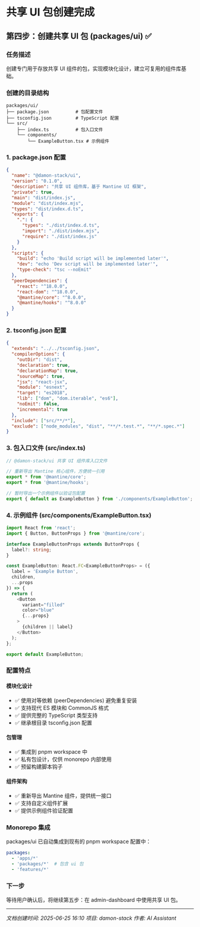 # 共享 UI 包创建完成

## 第四步：创建共享 UI 包 (packages/ui) ✅

### 任务描述
创建专门用于存放共享 UI 组件的包，实现模块化设计，建立可复用的组件库基础。

### 创建的目录结构
```
packages/ui/
├── package.json          # 包配置文件
├── tsconfig.json         # TypeScript 配置
└── src/
    ├── index.ts          # 包入口文件
    └── components/
        └── ExampleButton.tsx # 示例组件
```

### 1. package.json 配置

```json
{
  "name": "@damon-stack/ui",
  "version": "0.1.0",
  "description": "共享 UI 组件库，基于 Mantine UI 框架",
  "private": true,
  "main": "dist/index.js",
  "module": "dist/index.mjs",
  "types": "dist/index.d.ts",
  "exports": {
    ".": {
      "types": "./dist/index.d.ts",
      "import": "./dist/index.mjs",
      "require": "./dist/index.js"
    }
  },
  "scripts": {
    "build": "echo 'Build script will be implemented later'",
    "dev": "echo 'Dev script will be implemented later'",
    "type-check": "tsc --noEmit"
  },
  "peerDependencies": {
    "react": "^18.0.0",
    "react-dom": "^18.0.0",
    "@mantine/core": "^8.0.0",
    "@mantine/hooks": "^8.0.0"
  }
}
```

### 2. tsconfig.json 配置

```json
{
  "extends": "../../tsconfig.json",
  "compilerOptions": {
    "outDir": "dist",
    "declaration": true,
    "declarationMap": true,
    "sourceMap": true,
    "jsx": "react-jsx",
    "module": "esnext",
    "target": "es2018",
    "lib": ["dom", "dom.iterable", "es6"],
    "noEmit": false,
    "incremental": true
  },
  "include": ["src/**/*"],
  "exclude": ["node_modules", "dist", "**/*.test.*", "**/*.spec.*"]
}
```

### 3. 包入口文件 (src/index.ts)

```typescript
// @damon-stack/ui 共享 UI 组件库入口文件

// 重新导出 Mantine 核心组件，方便统一引用
export * from '@mantine/core';
export * from '@mantine/hooks';

// 暂时导出一个示例组件以验证包配置
export { default as ExampleButton } from './components/ExampleButton';
```

### 4. 示例组件 (src/components/ExampleButton.tsx)

```typescript
import React from 'react';
import { Button, ButtonProps } from '@mantine/core';

interface ExampleButtonProps extends ButtonProps {
  label?: string;
}

const ExampleButton: React.FC<ExampleButtonProps> = ({ 
  label = 'Example Button', 
  children, 
  ...props 
}) => {
  return (
    <Button 
      variant="filled" 
      color="blue" 
      {...props}
    >
      {children || label}
    </Button>
  );
};

export default ExampleButton;
```

### 配置特点

#### 模块化设计
- ✅ 使用对等依赖 (peerDependencies) 避免重复安装
- ✅ 支持现代 ES 模块和 CommonJS 格式
- ✅ 提供完整的 TypeScript 类型支持
- ✅ 继承根目录 tsconfig.json 配置

#### 包管理
- ✅ 集成到 pnpm workspace 中
- ✅ 私有包设计，仅供 monorepo 内部使用
- ✅ 预留构建脚本钩子

#### 组件架构
- ✅ 重新导出 Mantine 组件，提供统一接口
- ✅ 支持自定义组件扩展
- ✅ 提供示例组件验证配置

### Monorepo 集成
packages/ui 已自动集成到现有的 pnpm workspace 配置中：
```yaml
packages:
  - 'apps/*'
  - 'packages/*'  # 包含 ui 包
  - 'features/*'
```

### 下一步
等待用户确认后，将继续第五步：在 admin-dashboard 中使用共享 UI 包。

---
*文档创建时间: 2025-06-25 16:10*
*项目: damon-stack*
*作者: AI Assistant* 